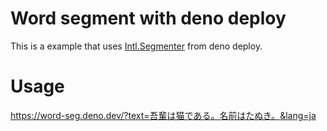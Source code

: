 # Word segment with deno deploy

This is a example that uses [Intl.Segmenter](https://developer.mozilla.org/en-US/docs/Web/JavaScript/Reference/Global_Objects/Intl/Segmenter) from deno deploy.

# Usage

https://word-seg.deno.dev/?text=吾輩は猫である。名前はたぬき。&lang=ja

